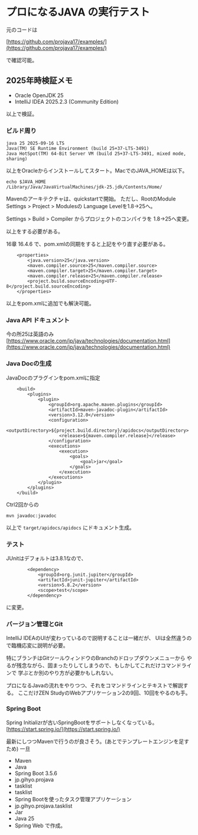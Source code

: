 # プロになるJAVA の実行テスト

元のコードは

[https://github.com/projava17/examples/](https://github.com/projava17/examples/)

で確認可能。

## 2025年時検証メモ

- Oracle OpenJDK 25
- IntelliJ IDEA 2025.2.3 (Community Edition)

以上で検証。

### ビルド周り

```
java 25 2025-09-16 LTS
Java(TM) SE Runtime Environment (build 25+37-LTS-3491)
Java HotSpot(TM) 64-Bit Server VM (build 25+37-LTS-3491, mixed mode, sharing)
```

以上をOracleからインストールしてスタート。MacでのJAVA_HOMEは以下。

```
echo $JAVA_HOME
/Library/Java/JavaVirtualMachines/jdk-25.jdk/Contents/Home/
```

Mavenのアーキテクチャは、quickstartで開始。
ただし、RootのModule Settings > Project > Modulesの
Language Levelを1.8→25へ。

Settings > Build > Compiler からプロジェクトのコンパイラを
1.8→25へ変更。

以上をする必要がある。

16章 16.4.6 で、pom.xmlの同期をすると上記をやり直す必要がある。

```
    <properties>
        <java.version>25</java.version>
        <maven.compiler.source>25</maven.compiler.source>
        <maven.compiler.target>25</maven.compiler.target>
        <maven.compiler.release>25</maven.compiler.release>
        <project.build.sourceEncoding>UTF-8</project.build.sourceEncoding>
    </properties>
```

以上をpom.xmlに追加でも解決可能。

### Java API ドキュメント
今の所25は英語のみ
[https://www.oracle.com/jp/java/technologies/documentation.html](https://www.oracle.com/jp/java/technologies/documentation.html)

### Java Docの生成

JavaDocのプラグインをpom.xmlに指定

```
    <build>
        <plugins>
            <plugin>
                <groupId>org.apache.maven.plugins</groupId>
                <artifactId>maven-javadoc-plugin</artifactId>
                <version>3.12.0</version>
                <configuration>
                    <outputDirectory>${project.build.directory}/apidocs</outputDirectory>
                    <release>${maven.compiler.release}</release>
                </configuration>
                <executions>
                    <execution>
                        <goals>
                            <goal>jar</goal>
                        </goals>
                    </execution>
                </executions>
            </plugin>
        </plugins>
    </build>
```

Ctrl2回からの

```
mvn javadoc:javadoc
```

以上で `target/apidocs/apidocs` にドキュメント生成。

### テスト
JUnitはデフォルトは3.8.1なので、
```
        <dependency>
            <groupId>org.junit.jupiter</groupId>
            <artifactId>junit-jupiter</artifactId>
            <version>5.8.2</version>
            <scope>test</scope>
        </dependency>
```

に変更。

### バージョン管理とGit
IntelliJ IDEAのUIが変わっているので説明することは一緒だが、
UIは全然違うので臨機応変に説明が必要。

特にブランチはGitツールウィンドウのBranchのドロップダウンメニューから
やるが残念ながら、固まったりしてしまうので、もしかしてこれだけコマンドラインで
学ぶとか別のやり方が必要かもしれない。

プロになるJavaの流れをやりつつ、それをコマンドラインとテキストで解説する。
ここだけZEN StudyのWebアプリケーション2の9回、10回をやるのも手。

### Spring Boot

Spring Initializrが古いSpringBootをサポートしなくなっている。
[https://start.spring.io/](https://start.spring.io/)

最新にしつつMavenで行うのが良さそう。(あとでテンプレートエンジンを足すため)
一旦
- Maven
- Java
- Spring Boot 3.5.6
- jp.gihyo.projava
- tasklist
- tasklist
- Spring Bootを使ったタスク管理アプリケーション
- jp.gihyo.projava.tasklist
- Jar
- Java 25
- Spring Web
で作成。